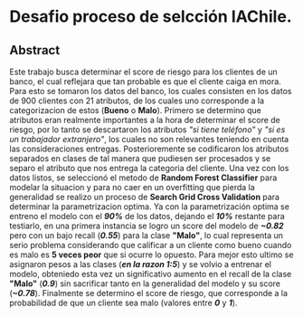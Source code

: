 # Desafio proceso de selcción IAChile.

## Abstract

Este trabajo busca determinar el score de riesgo para los clientes de un banco, el cual reflejara que tan probable es que el cliente caiga en mora. Para esto se tomaron los datos del banco, los cuales consisten en los datos de 900 clientes con 21 atributos, de los cuales uno corresponde a la categorizacion de estos (**Bueno** o **Malo**). Primero se determino que atributos eran realmente importantes a la hora de determinar el score de riesgo, por lo tanto se descartaron los atributos *"si tiene teléfono"* y *"si es un trabajador extranjero"*, los cuales no son relevantes teniendo en cuenta las consideraciones entregas. Posterioremente se codificaron los atributos separados en clases de tal manera que pudiesen ser procesados y se separo el atributo que nos entrega la categoria del cliente. Una vez con los datos listos, se seleccionó el metodo de **Random Forest Classifier** para modelar la situacion y para no caer en un overfitting que pierda la generalidad se realizo un proceso de **Search Grid Cross Validation** para determinar la parametrizacion optima. Ya con la parametrización optima se entreno el modelo con el ***90%*** de los datos, dejando el ***10%*** restante para testiarlo, en una primera instancia se logro un score del modelo de ***~0.82*** pero con un bajo recall (***0.55***) para la clase **"Malo"**, lo cual representa un serio problema considerando que calificar a un cliente como bueno cuando es malo es **5 veces peor** que si ocurre lo opuesto. Para mejor esto ultimo se asignaron pesos a las clases (***en la razon 1:5***) y se volvio a entrenar el modelo, obteniedo esta vez un significativo aumento en el recall de la clase **"Malo"** (***0.9***) sin sacrificar tanto en la generalidad del modelo y su score (***~0.78***). Finalmente se determino el score de riesgo, que corresponde a la probabilidad de que un cliente sea malo (valores entre ***0*** y ***1***).
